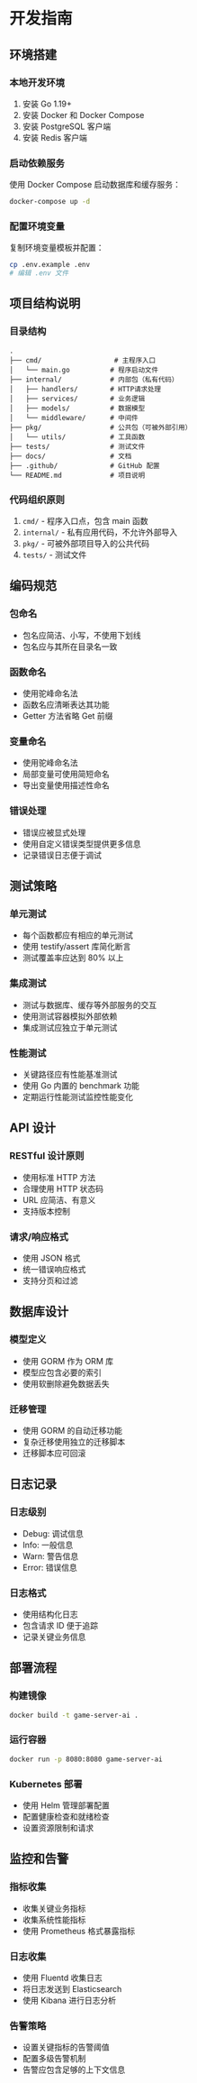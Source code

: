 # 开发指南

## 环境搭建

### 本地开发环境

1. 安装 Go 1.19+
2. 安装 Docker 和 Docker Compose
3. 安装 PostgreSQL 客户端
4. 安装 Redis 客户端

### 启动依赖服务

使用 Docker Compose 启动数据库和缓存服务：

```bash
docker-compose up -d
```

### 配置环境变量

复制环境变量模板并配置：

```bash
cp .env.example .env
# 编辑 .env 文件
```

## 项目结构说明

### 目录结构

```
.
├── cmd/                  # 主程序入口
│   └── main.go          # 程序启动文件
├── internal/            # 内部包（私有代码）
│   ├── handlers/        # HTTP请求处理
│   ├── services/        # 业务逻辑
│   ├── models/          # 数据模型
│   └── middleware/      # 中间件
├── pkg/                 # 公共包（可被外部引用）
│   └── utils/           # 工具函数
├── tests/               # 测试文件
├── docs/                # 文档
├── .github/             # GitHub 配置
└── README.md            # 项目说明
```

### 代码组织原则

1. `cmd/` - 程序入口点，包含 main 函数
2. `internal/` - 私有应用代码，不允许外部导入
3. `pkg/` - 可被外部项目导入的公共代码
4. `tests/` - 测试文件

## 编码规范

### 包命名

- 包名应简洁、小写，不使用下划线
- 包名应与其所在目录名一致

### 函数命名

- 使用驼峰命名法
- 函数名应清晰表达其功能
- Getter 方法省略 Get 前缀

### 变量命名

- 使用驼峰命名法
- 局部变量可使用简短命名
- 导出变量使用描述性命名

### 错误处理

- 错误应被显式处理
- 使用自定义错误类型提供更多信息
- 记录错误日志便于调试

## 测试策略

### 单元测试

- 每个函数都应有相应的单元测试
- 使用 testify/assert 库简化断言
- 测试覆盖率应达到 80% 以上

### 集成测试

- 测试与数据库、缓存等外部服务的交互
- 使用测试容器模拟外部依赖
- 集成测试应独立于单元测试

### 性能测试

- 关键路径应有性能基准测试
- 使用 Go 内置的 benchmark 功能
- 定期运行性能测试监控性能变化

## API 设计

### RESTful 设计原则

- 使用标准 HTTP 方法
- 合理使用 HTTP 状态码
- URL 应简洁、有意义
- 支持版本控制

### 请求/响应格式

- 使用 JSON 格式
- 统一错误响应格式
- 支持分页和过滤

## 数据库设计

### 模型定义

- 使用 GORM 作为 ORM 库
- 模型应包含必要的索引
- 使用软删除避免数据丢失

### 迁移管理

- 使用 GORM 的自动迁移功能
- 复杂迁移使用独立的迁移脚本
- 迁移脚本应可回滚

## 日志记录

### 日志级别

- Debug: 调试信息
- Info: 一般信息
- Warn: 警告信息
- Error: 错误信息

### 日志格式

- 使用结构化日志
- 包含请求 ID 便于追踪
- 记录关键业务信息

## 部署流程

### 构建镜像

```bash
docker build -t game-server-ai .
```

### 运行容器

```bash
docker run -p 8080:8080 game-server-ai
```

### Kubernetes 部署

- 使用 Helm 管理部署配置
- 配置健康检查和就绪检查
- 设置资源限制和请求

## 监控和告警

### 指标收集

- 收集关键业务指标
- 收集系统性能指标
- 使用 Prometheus 格式暴露指标

### 日志收集

- 使用 Fluentd 收集日志
- 将日志发送到 Elasticsearch
- 使用 Kibana 进行日志分析

### 告警策略

- 设置关键指标的告警阈值
- 配置多级告警机制
- 告警应包含足够的上下文信息
